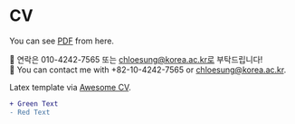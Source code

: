 # CV

You can see [PDF](https://raw.githubusercontent.com/chloesung/CV/master/Youji_s_CV.pdf) from here.

💬 연락은 010-4242-7565 또는 chloesung@korea.ac.kr로 부탁드립니다!  
💬 You can contact me with +82-10-4242-7565 or chloesung@korea.ac.kr.  


Latex template via [Awesome CV](https://github.com/posquit0/Awesome-CV).
````diff
+ Green Text
- Red Text
